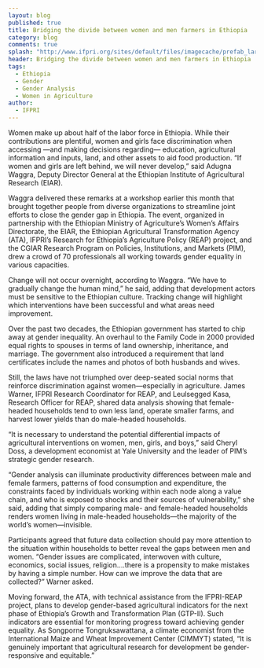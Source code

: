 ```yaml
---
layout: blog
published: true
title: Bridging the divide between women and men farmers in Ethiopia
category: blog
comments: true
splash: "http://www.ifpri.org/sites/default/files/imagecache/prefab_large/10698691426_d4746084d3_m.jpg"
header: Bridging the divide between women and men farmers in Ethiopia
tags: 
  - Ethiopia
  - Gender
  - Gender Analysis
  - Women in Agriculture
author: 
  - IFPRI
---
```



Women make up about half of the labor force in Ethiopia. While their contributions are plentiful, women and girls face discrimination when accessing —and making decisions regarding— education, agricultural information and inputs, land, and other assets to aid food production. “If women and girls are left behind, we will never develop,” said Adugna Waggra, Deputy Director General at the Ethiopian Institute of Agricultural Research (EIAR).

Waggra delivered these remarks at a workshop earlier this month that brought together people from diverse organizations to streamline joint efforts to close the gender gap in Ethiopia. The event, organized in partnership with the Ethiopian Ministry of Agriculture’s Women’s Affairs Directorate, the EIAR, the Ethiopian Agricultural Transformation Agency (ATA), IFPRI’s Research for Ethiopia’s Agriculture Policy (REAP) project, and the CGIAR Research Program on Policies, Institutions, and Markets (PIM), drew a crowd of 70 professionals all working towards gender equality in various capacities.

Change will not occur overnight, according to Waggra. “We have to gradually change the human mind,” he said, adding that development actors must be sensitive to the Ethiopian culture. Tracking change will highlight which interventions have been successful and what areas need improvement.

Over the past two decades, the Ethiopian government has started to chip away at gender inequality. An overhaul to the Family Code in 2000 provided equal rights to spouses in terms of land ownership, inheritance, and marriage. The government also introduced a requirement that land certificates include the names and photos of both husbands and wives.

Still, the laws have not triumphed over deep-seated social norms that reinforce discrimination against women—especially in agriculture. James Warner, IFPRI Research Coordinator for REAP, and Leulsegged Kasa, Research Officer for REAP, shared data analysis showing that female-headed households tend to own less land, operate smaller farms, and harvest lower yields than do male-headed households.

“It is necessary to understand the potential differential impacts of agricultural interventions on women, men, girls, and boys,” said Cheryl Doss, a development economist at Yale University and the leader of PIM’s strategic gender research.

“Gender analysis can illuminate productivity differences between male and female farmers, patterns of food consumption and expenditure, the constraints faced by individuals working within each node along a value chain, and who is exposed to shocks and their sources of vulnerability,” she said, adding that simply comparing male- and female-headed households renders women living in male-headed households—the majority of the world’s women—invisible.

Participants agreed that future data collection should pay more attention to the situation within households to better reveal the gaps between men and women. “Gender issues are complicated, interwoven with culture, economics, social issues, religion….there is a propensity to make mistakes by having a simple number. How can we improve the data that are collected?” Warner asked.

Moving forward, the ATA, with technical assistance from the IFPRI-REAP project, plans to develop gender-based agricultural indicators for the next phase of Ethiopia’s Growth and Transformation Plan (GTP-II). Such indicators are essential for monitoring progress toward achieving gender equality. As Songporne Tongruksawattana, a climate economist from the International Maize and Wheat Improvement Center (CIMMYT) stated, “It is genuinely important that agricultural research for development be gender-responsive and equitable.”

